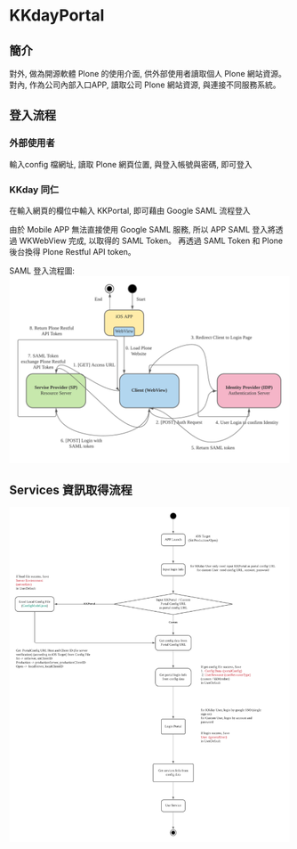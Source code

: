 # KKdayPortal

## 簡介
對外, 做為開源軟體 Plone 的使用介面, 供外部使用者讀取個人 Plone 網站資源。\
對內, 作為公司內部入口APP, 讀取公司 Plone  網站資源, 與連接不同服務系統。

## 登入流程

### 外部使用者
輸入config 檔網址, 讀取 Plone 網頁位置, 與登入帳號與密碼, 即可登入

### KKday 同仁
在輸入網頁的欄位中輸入 KKPortal, 即可藉由 Google SAML 流程登入 

由於 Mobile APP 無法直接使用 Google SAML 服務, 所以 APP SAML 登入將透過 WKWebView 完成, 以取得的 SAML Token。 再透過 SAML Token 和 Plone 後台換得 Plone Restful API token。

SAML 登入流程圖:
![image](https://github.com/weitsungchengkkday/KKdayPortal/blob/master/Plone_SAML_Flow.png)

## Services 資訊取得流程

![image](https://github.com/weitsungchengkkday/KKdayPortal/blob/master/DataLoadFlow.png)
